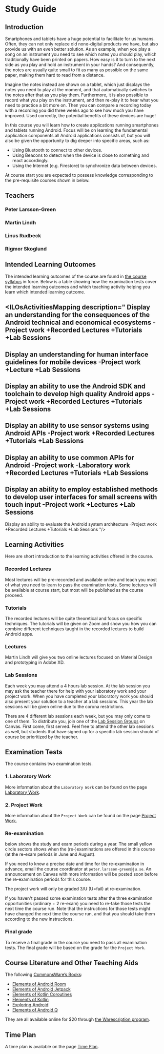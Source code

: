 <SetTitle title="Android Development 2021" />

# Study Guide
<StudyGuideInfo
    course-name="Android Development"
    ladok-code="TAGK19"
    credits="7.5"
    course-coordinator="Peter Larsson-Green"
    examiner="Peter Larsson-Green"
    canvas-course-id="3421"
/>

## Introduction
Smartphones and tablets have a huge potential to facilitate for us humans. Often, they can not only replace old none-digital products we have, but also provide us with an even better solution. As an example, when you play a song on an instrument you need to see which notes you should play, which traditionally have been printed on papers. How easy is it to turn to the next side as you play and hold an instrument in your hands? And consequently, the notes are usually quite small to fit as many as possible on the same paper, making them hard to read from a distance.

Imagine the notes instead are shown on a tablet, which just displays the notes you need to play at the moment, and that automatically switches to the notes after that as you play them. Furthermore, it is also possible to record what you play on the instrument, and then re-play it to hear what you need to practice a bit more on. Then you can compare a recording today with a recording you did three weeks ago to see how much you have improved. Used correctly, the potential benefits of these devices are huge!

In this course you will learn how to create applications running smartphones and tablets running Android. Focus will be on learning the fundamental application components all Android applications consists of, but you will also be given the opportunity to dig deeper into specific areas, such as:

* Using Bluetooth to connect to other devices.
* Using Beacons to detect when the device is close to something and react accordingly.
* Using the Internet (e.g. Firestore) to synchronize data between devices.

At course start you are expected to possess knowledge corresponding to the pre-requisite courses shown in <FigureNumber /> below. 

<Figure caption="Prerequisites for this course.">
<Mermaid graph-definition="
graph TD
	introCompTech[Introduction to Computer Technology 7.5 Credits]
	introProg[Introduction to Programming 7.5 Credits]
	discMath[Discrete Mathematics 7.5 Credits]
	dalg[Data Structures and Algorithms 7.5 Credits]
	oop[Object-Oriented Programming 7.5 Credits]
	oop2[Object-Oriented Software Development 6 Credits OR Object-Oriented Software Development with Design Patterns 7.5 Credits]
	andDev[Android Development 7.5 Credits]
	introCompTech --> introProg
	introProg --> dalg
	discMath --> dalg
	dalg --> oop
	oop --> oop2
	oop2 --> andDev
" />
</Figure>

## Teachers

### Peter Larsson-Green
<Teacher
    name="Peter Larsson-Green"
    photo="peter-larsson-green.jpeg"
    :roles='["Course coordinator", "examiner", "lecturer", "lab assistant"]'
    description="Has studied and followed the development of the web since 2004 and received his Master of Science in Computer Science at Linköping University in 2014. He has been working as programming teacher (part time) since 2010 at both Linköping University and Jönköping University."
    email="Peter.Larsson-Green@ju.se"
    phone="036 - 10 17 35"
    website="https://ju.se/en/personinfo.html?sign=LarPet"
/>

### Martin Lindh
<Teacher
    name="Martin Lindh"
    photo="martin-lindh.jpeg"
    :roles='["Lecturer"]'
    description="Experienced designer."
    email="martin.lindh@ju.se"
    phone="036 - 10 19 23"
    website="https://ju.se/en/personinfo.html?sign=lindma"
    zoomLink="https://ju.instructure.com/courses/3421/pages/zoom-links?module_item_id=76266"
/>

### Linus Rudbeck
<Teacher
    name="Linus Rudbeck"
    photo="linus-rudbeck.jpeg"
    :roles='["Lab assistant"]'
    description="Former JTH student that studied the program Software Engineering and Mobile Platforms. Started the company Red Capes IT together with Daniel Fransén after he graduated."
    website="https://redcapesit.se/"
    zoomLink= "https://ju.instructure.com/courses/3421/pages/zoom-links?module_item_id=76266"
/>

### Rigmor Skoglund
<Teacher
    name="Rigmor Skoglund"
    photo="rigmor-skoglund.jpeg"
    :roles='["Teacher in Gruppdynamic"]'
    description="Not directly involved in this course, but course coordinator for the course Gruppdynamic. Only the Swedish students will meet her."
    email="rigmor.skoglund@ju.se"
    phone="036 - 10 19 10"
    website="https://ju.se/en/personinfo.html?sign=SKORIG"
/>

## Intended Learning Outcomes
The intended learning outcomes of the course are found in [the course syllabus](course-syllabus/) in force. Below is a table showing how the examination tests cover the intended learning outcomes and which teaching activity helping you learn which intended learning outcome.

<ILOsActivitiesMapping description="
Display an understanding for the consequences of the Android technical and economical ecosystems
-Project work
+Recorded Lectures
+Tutorials
+Lab Sessions
---
Display an understanding for human interface guidelines for mobile devices
-Project work
+Lecture
+Lab Sessions
---
Display an ability to use the Android SDK and toolchain to develop high quality Android apps
-Project work
+Recorded Lectures
+Tutorials
+Lab Sessions
---
Display an ability to use sensor systems using Android APIs
-Project work
+Recorded Lectures
+Tutorials
+Lab Sessions
---
Display an ability to use common APIs for Android
-Project work
-Laboratory work
+Recorded Lectures
+Tutorials
+Lab Sessions
---
Display an ability to employ established methods to develop user interfaces for small screens with touch input
-Project work
+Lectures
+Lab Sessions
---
Display an ability to evaluate the Android system architecture
-Project work
+Recorded Lectures
+Tutorials
+Lab Sessions
"/>

## Learning Activities
Here are short introduction to the learning activities offered in the course.

### Recorded Lectures
Most lectures will be pre-recorded and available online and teach you most of what you need to learn to pass the examination tests. Some lectures will be available at course start, but most will be published as the course proceed. 

### Tutorials
The recorded lectures will be quite theoretical and focus on specific techniques. The tutorials will be given on Zoom and show you how you can combine different techniques taught in the recorded lectures to build Android apps. 

### Lectures
Martin Lindh will give you two online lectures focused on Material Design and prototyping in Adobe XD.

### Lab Sessions
Each week you may attend a 4 hours lab session. At the lab session you may ask the teacher there for help with your laboratory work and your project work. When you have completed your laboratory work you should also present your solution to a teacher at a lab sessions. This year the lab sessions will be given online due to the corona restrictions.

There are 4 different lab sessions each week, but you may only come to one of them. To distribute you, join one of the [Lab Session Groups](https://ju.instructure.com/courses/3421/groups#tab-3282) on Canvas. First come, first served. Feel free to attend the other lab sessions as well, but students that have signed up for a specific lab session should of course be prioritized by the teacher.

## Examination Tests
The course contains two examination tests.

### 1. Laboratory Work
More information about the `Laboratory Work` can be found on the page [Laboratory Work](laboratory-work/).

### 2. Project Work
More information about the `Project Work` can be found on the page [Project Work](project-work/).

### Re-examination
<p><FigureNumber /> below shows the study and exam periods during a year. The small yellow circle sectors shows when the (re-)examinations are offered in this course (at the re-exam periods in June and August).</p>

<AcademicYearFigure />

If you need to know a precise date and time for the re-examination in advance, email the course coordinator at `peter.larsson-green@ju.se`. An announcement on Canvas with more information will be posted soon before the re-examination periods for this course.

The project work will only be graded 3/U (U=fail) at re-examination.

If you haven't passed some examination tests after the three examination opportunities (ordinary + 2 re-exam) you need to re-take those tests the next time the course run. Note that the instructions for those tests might have changed the next time the course run, and that you should take them according to the new instructions.

### Final grade
To receive a final grade in the course you need to pass all examination tests. The final grade will be based on the grade for the `Project Work`.

## Course Literature and Other Teaching Aids
The following [CommonsWare’s Books](https://commonsware.com/catalog):

* [Elements of Android Room](https://commonsware.com/Room)
* [Elements of Android Jetpack](https://commonsware.com/Jetpack)
* [Elements of Kotlin Coroutines](https://commonsware.com/Coroutines)
* [Elements of Kotlin](https://commonsware.com/Kotlin)
* [Exploring Android](https://commonsware.com/AndExplore)
* [Elements of Android Q](https://commonsware.com/Q)

They are all available online for $20 through [the Warescription program](https://commonsware.com/warescription).

## Time Plan
A time plan is available on the page [Time Plan](time-plan/).